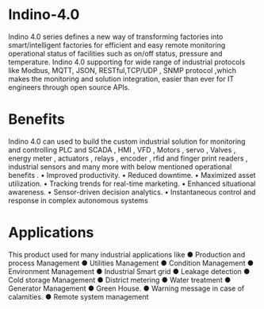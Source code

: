 # Indino-4.0


Indino 4.0 series defines a new way of transforming factories into smart/intelligent factories for efficient and easy remote monitoring operational status of facilities such as on/off status, pressure and temperature. Indino 4.0 supporting for wide range of industrial protocols like Modbus, MQTT, JSON, RESTful,TCP/UDP , SNMP protocol ,which makes the monitoring and solution integration, easier than ever for IT engineers through open source APIs. 
 # Benefits
Indino 4.0 can used to build the custom industrial solution for monitoring and controlling PLC and SCADA , HMI , VFD , Motors , servo , Valves , energy meter , actuators , relays , encoder , rfid and finger print readers , industrial sensors and many more with below mentioned operational benefits .
  •	 Improved productivity. 
  •	 Reduced downtime. 
  •	 Maximized asset utilization. 
  •	 Tracking trends for real-time marketing. 
  •	 Enhanced situational awareness. 
  •	 Sensor-driven decision analytics. 
  •	 Instantaneous control and response in complex autonomous systems
  
# Applications
This product used for many industrial applications like
  ● Production and process Management
  ● Utilities Management 
  ● Condition Management
  ● Environment Management 
  ● Industrial Smart grid 
  ● Leakage detection 
  ● Cold storage Management 
  ● District metering 
  ● Water treatment 
  ● Generator Management
  ● Green House.
  ● Warning message in case of calamities. 
  ● Remote system management
